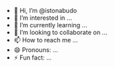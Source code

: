 - 👋 Hi, I’m @istonabudo
- 👀 I’m interested in ...
- 🌱 I’m currently learning ...
- 💞️ I’m looking to collaborate on ...
- 📫 How to reach me ...
- 😄 Pronouns: ...
- ⚡ Fun fact: ...

<!---
istonabudo/istonabudo is a ✨ special ✨ repository because its `README.md` (this file) appears on your GitHub profile.
You can click the Preview link to take a look at your changes.
--->
